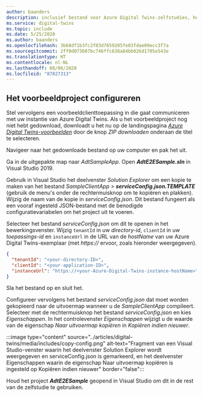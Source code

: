 ```yaml
---
author: baanders
description: inclusief bestand voor Azure Digital Twins-zelfstudies, het voorbeeldproject configureren
ms.service: digital-twins
ms.topic: include
ms.date: 5/25/2020
ms.author: baanders
ms.openlocfilehash: 3b68df1b3fc2f03d7659205fe03fdae09ecc3f7a
ms.sourcegitcommit: 2ff0d073607bc746ffc638a84bb026d1705e543e
ms.translationtype: HT
ms.contentlocale: nl-NL
ms.lasthandoff: 08/06/2020
ms.locfileid: "87827313"
---
```

## <a name="configure-the-sample-project"></a>Het voorbeeldproject configureren

Stel vervolgens een voorbeeldclienttoepassing in die gaat communiceren met uw instantie van Azure Digital Twins. Als u het voorbeeldproject nog niet hebt gedownload, downloadt u het nu op de landingspagina [*Azure Digital Twins-voorbeelden*](https://docs.microsoft.com/samples/azure-samples/digital-twins-samples/digital-twins-samples) door de knop *ZIP downloaden* onderaan de titel te selecteren.

Navigeer naar het gedownloade bestand op uw computer en pak het uit.

Ga in de uitgepakte map naar _AdtSampleApp_. Open _**AdtE2ESample.sln**_ in Visual Studio 2019. 

Gebruik in Visual Studio het deelvenster *Solution Explorer* om een kopie te maken van het bestand _SampleClientApp > **serviceConfig.json.TEMPLATE**_ (gebruik de menu's onder de rechtermuisknop om te kopiëren en plakken). Wijzig de naam van de kopie in *serviceConfig.json*. Dit bestand fungeert als een vooraf ingesteld JSON-bestand met de benodigde configuratievariabelen om het project uit te voeren.

Selecteer het bestand *serviceConfig.json* om dit te openen in het bewerkingsvenster. Wijzig `tenantId` in uw *directory-id*, `clientId` in uw *toepassings-id* en `instanceUrl` in de URL van de *hostName* van uw Azure Digital Twins-exemplaar (met *https://* ervoor, zoals hieronder weergegeven).

```json
{
  "tenantId": "<your-directory-ID>",
  "clientId": "<your-application-ID>",
  "instanceUrl": "https://<your-Azure-Digital-Twins-instance-hostName>"
}
```



Sla het bestand op en sluit het. 

Configureer vervolgens het bestand *serviceConfig.json* dat moet worden gekopieerd naar de uitvoermap wanneer u de *SampleClientApp* compileert. Selecteer met de rechtermuisknop het bestand *serviceConfig.json* en kies *Eigenschappen*. In het controlevenster *Eigenschappen* wijzigt u de waarde van de eigenschap *Naar uitvoermap kopiëren* in *Kopiëren indien nieuwer*.

:::image type="content" source="../articles/digital-twins/media/includes/copy-config.png" alt-text="Fragment van een Visual Studio-venster waarin het deelvenster Solution Explorer wordt weergegeven en serviceConfig.json is gemarkeerd, en het deelvenster Eigenschappen waarin de eigenschap Naar uitvoermap kopiëren is ingesteld op Kopiëren indien nieuwer" border="false":::

Houd het project _**AdtE2ESample**_ geopend in Visual Studio om dit in de rest van de zelfstudie te gebruiken.

